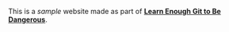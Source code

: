 This is a *sample* website made as part of [**Learn Enough Git to Be
Dangerous**](https://www.learnenough.com/git-tutorial).